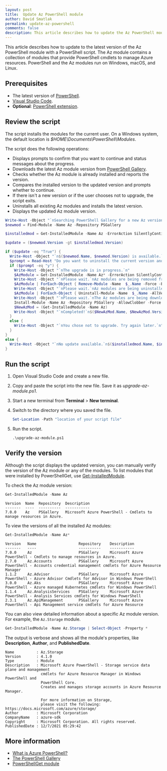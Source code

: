 ```yaml
---
layout: post
title:  Update Az PowerShell module
author: David Smatlak
permalink: update-az-powershell
comments: false
description: This article describes how to update the Az PowerShell modules with a PowerShell script.
---
```


This article describes how to update to the latest version of the Az PowerShell module with a
PowerShell script. The Az module contains a collection of modules that provide PowerShell cmdlets to
manage Azure resources. PowerShell and the Az modules run on Windows, macOS, and Linux.

## Prerequisites

- The latest version of [PowerShell](https://docs.microsoft.com/powershell/scripting/install/installing-powershell).
- [Visual Studio Code](https://code.visualstudio.com).
- **Optional**: [PowerShell extension](https://marketplace.visualstudio.com/items?itemName=ms-vscode.PowerShell).

## Review the script

The script installs the modules for the current user. On a Windows system, the default location is
_$HOME\Documents\PowerShell\Modules_.

The script does the following operations:

- Displays prompts to confirm that you want to continue and status messages about the progress.
- Downloads the latest Az module version from [PowerShell Gallery](https://www.powershellgallery.com/packages/Az).
- Checks whether the Az module is already installed and reports the version.
- Compares the installed version to the updated version and prompts whether to continue.
- If there isn't a new version or if the user chooses not to upgrade, the script exits.
- Uninstalls all existing Az modules and installs the latest version.
- Displays the updated Az module version.

```powershell
Write-Host -Object "`nSearching PowerShell Gallery for a new Az version.`n"
$newmod = Find-Module -Name Az -Repository PSGallery

$installedmod = Get-InstalledModule -Name Az -ErrorAction SilentlyContinue

$update = ($newmod.Version -gt $installedmod.Version)

if ($update -eq "True") {
  Write-Host -Object "`n$($newmod.Name, $newmod.Version) is available.`n"
  $prompt = Read-Host "Do you want to uninstall the current version and upgrade? (y/n)"
  if ($prompt -eq "y") {
    Write-Host -Object "`nThe upgrade is in progress.`n"
    $AzModule = Get-InstalledModule -Name Az* -ErrorAction SilentlyContinue
    Write-Host -Object "`nPlease wait.`nAz modules are being removed from the current PowerShell session.`n"
    $AzModule | ForEach-Object { Remove-Module -Name  $_.Name -Force -ErrorAction SilentlyContinue }
    Write-Host -Object "`nPlease wait.`nAz modules are being uninstalled.`n"
    $AzModule | ForEach-Object { Uninstall-Module -Name  $_.Name -AllVersions }
    Write-Host -Object "`nPlease wait.`nThe Az modules are being downloaded and installed.`n"
    Install-Module -Name Az -Repository PSGallery -AllowClobber -Force -Scope CurrentUser
    $NewAzMod = (Get-InstalledModule -Name Az)
    Write-Host -Object "`nCompleted!`n$($NewAzMod.Name, $NewAzMod.Version) was installed.`n"
  }
  else {
    Write-Host -Object "`nYou chose not to upgrade. Try again later.`n"
  }
}
else {
  Write-Host -Object "`nNo update available.`n$($installedmod.Name, $installedmod.Version) is the current version.`n"
}
```

## Run the script

1. Open Visual Studio Code and create a new file.
1. Copy and paste the script into the new file. Save it as _upgrade-az-module.ps1_.
1. Start a new terminal from **Terminal** > **New terminal**.
1. Switch to the directory where you saved the file.

   ```powershell
   Set-Location -Path "location of your script file"
   ```

1. Run the script.

   ```plaintext
   .\upgrade-az-module.ps1
   ```

## Verify the version

Although the script displays the updated version, you can manually verify the version of the Az
module or any of the modules. To list modules that were installed by PowerShellGet, use [Get-InstalledModule](https://docs.microsoft.com/powershell/module/powershellget/get-installedmodule).

To check the Az module version:

```powershell
Get-InstalledModule -Name Az
```

```plaintext
Version  Name  Repository  Description
-------  ----  ----------  -----------
7.0.0    Az    PSGallery   Microsoft Azure PowerShell - Cmdlets to manage resources in Azure.
```

To view the versions of all the installed Az modules:

```powershell
Get-InstalledModule -Name Az*
```

```plaintext
Version   Name                   Repository    Description
-------   ----                   ----------    -----------
7.0.0     Az                     PSGallery     Microsoft Azure PowerShell - Cmdlets to manage resources in Azure.
2.7.0     Az.Accounts            PSGallery     Microsoft Azure PowerShell - Accounts credential management cmdlets for Azure Resource Manager
1.1.2     Az.Advisor             PSGallery     Microsoft Azure PowerShell - Azure Advisor Cmdlets for Advisor in Windows PowerShell
3.0.0     Az.Aks                 PSGallery     Microsoft Azure PowerShell - Azure managed Kubernetes cmdlets for Windows PowerShell
1.1.4     Az.AnalysisServices    PSGallery     Microsoft Azure PowerShell - Analysis Services cmdlets for Windows PowerShell
2.3.1     Az.ApiManagement       PSGallery     Microsoft Azure PowerShell - Api Management service cmdlets for Azure Resource
```

You can also view detailed information about a specific Az module version. For example, the
`Az.Storage` module.

```powershell
Get-InstalledModule -Name Az.Storage | Select-Object -Property *
```

The output is verbose and shows all the module's properties, like **Description**, **Author**, and **PublishedDate**.

```plaintext
Name          : Az.Storage
Version       : 4.1.0
Type          : Module
Description   : Microsoft Azure PowerShell - Storage service data plane and management
                cmdlets for Azure Resource Manager in Windows PowerShell and
                PowerShell Core.
                Creates and manages storage accounts in Azure Resource Manager.

                For more information on Storage,
                please visit the following: https://docs.microsoft.com/azure/storage/
Author        : Microsoft Corporation
CompanyName   : azure-sdk
Copyright     : Microsoft Corporation. All rights reserved.
PublishedDate : 12/7/2021 05:29:42
```

## More information

- [What is Azure PowerShell?](https://docs.microsoft.com/powershell/azure/what-is-azure-powershell)
- [The PowerShell Gallery](https://docs.microsoft.com/powershell/scripting/gallery/overview)
- [PowerShellGet module](https://docs.microsoft.com/powershell/module/powershellget)
